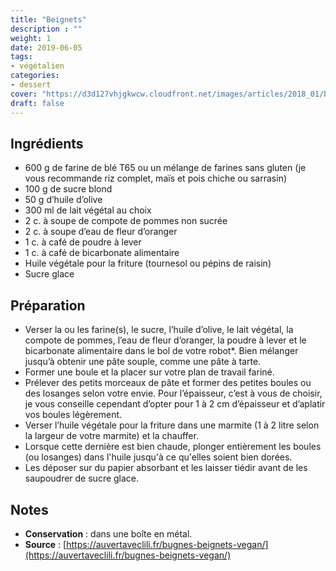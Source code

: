 ```yaml
---
title: "Beignets"
description : ""
weight: 1
date: 2019-06-05
tags:
- végétalien
categories:
- dessert
cover: "https://d3d127vhjgkwcw.cloudfront.net/images/articles/2018_01/beignets_recipe_600.jpg"
draft: false
---
```


## Ingrédients

* 600 g de farine de blé T65 ou un mélange de farines sans gluten (je vous recommande riz complet, maïs et pois chiche ou sarrasin)
* 100 g de sucre blond
* 50 g d’huile d’olive
* 300 ml de lait végétal au choix
* 2 c. à soupe de compote de pommes non sucrée
* 2 c. à soupe d’eau de fleur d’oranger
* 1 c. à café de poudre à lever
* 1 c. à café de bicarbonate alimentaire
* Huile végétale pour la friture (tournesol ou pépins de raisin)
* Sucre glace



## Préparation

* Verser la ou les farine(s), le sucre, l’huile d’olive, le lait végétal, la compote de pommes, l’eau de fleur d’oranger, la poudre à lever et le bicarbonate alimentaire dans le bol de votre robot*. Bien mélanger jusqu’à obtenir une pâte souple, comme une pâte à tarte.
* Former une boule et la placer sur votre plan de travail fariné.
* Prélever des petits morceaux de pâte et former des petites boules ou des losanges selon votre envie. Pour l’épaisseur, c’est à vous de choisir, je vous conseille cependant d’opter pour 1 à 2 cm d’épaisseur et d’aplatir vos boules légèrement.
* Verser l’huile végétale pour la friture dans une marmite (1 à 2 litre selon la largeur de votre marmite) et la chauffer.
* Lorsque cette dernière est bien chaude, plonger entièrement les boules (ou losanges) dans l'huile jusqu'à ce qu'elles soient bien dorées.
* Les déposer sur du papier absorbant et les laisser tiédir avant de les saupoudrer de sucre glace.

## Notes

* **Conservation** : dans une boîte en métal.
* **Source** : [https://auvertaveclili.fr/bugnes-beignets-vegan/](https://auvertaveclili.fr/bugnes-beignets-vegan/)
